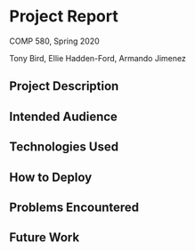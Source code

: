 # Project Report
COMP 580, Spring 2020

Tony Bird, Ellie Hadden-Ford, Armando Jimenez

## Project Description

## Intended Audience

## Technologies Used

## How to Deploy

## Problems Encountered

## Future Work
